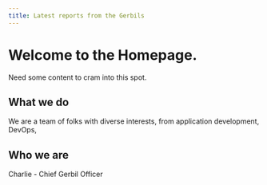 ```yaml
---
title: Latest reports from the Gerbils
---
```


# Welcome to the Homepage.

Need some content to cram into this spot.


## What we do

We are a team of folks with diverse interests, from application development, DevOps, 

## Who we are

Charlie - Chief Gerbil Officer
